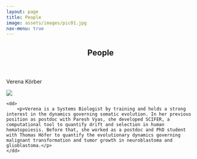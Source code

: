 ```yaml
---
layout: page
title: People
image: assets/images/pic01.jpg
nav-menu: true
---
```


<!-- Main -->
<div id="main" class="alt">

<!-- One -->
<section id="one">
	<div class="inner">
		<header class="major">
			<h1>People</h1>
		</header>

<!-- Content -->

<dl>
	<dt>Verena Körber</dt>
	
<p><span class="image left"><img src="{% link assets/images/Photo_VK.png %}" </p>
	
	<dd>
		<p>Verena is a Systems Biologist by training and holds a strong interest in the dynamics governing somatic evolution. In her previous position as postdoc with Paresh Vyas, she developed SCIFER, a computational tool to quantify drift and selection in human hematopoiesis. Before that, she worked as a postdoc and PhD student with Thomas Höfer to quantify the evolutionary dynamics governing malignant transformation and tumor growth in neuroblastoma and glioblastoma.</p>
	</dd>
</dl>


</div>
</section>

</div>

